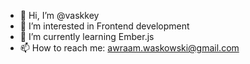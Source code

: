 - 👋 Hi, I’m @vaskkey
- 👀 I’m interested in Frontend development
- 🌱 I’m currently learning Ember.js
- 📫 How to reach me: awraam.waskowski@gmail.com

<!---
vaskkey/vaskkey is a ✨ special ✨ repository because its `README.md` (this file) appears on your GitHub profile.
You can click the Preview link to take a look at your changes.
--->
